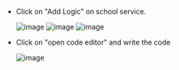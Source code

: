 * Click on "Add Logic" on school service.

  ![image](https://github.com/MdSaddamKazmi/CAPwithVisualTools/assets/54942497/bcd7739e-8b55-4ddf-92e8-1424775af420)
  ![image](https://github.com/MdSaddamKazmi/CAPwithVisualTools/assets/54942497/d25961e7-53f5-44d8-8a43-7803a6410c1b)
  ![image](https://github.com/MdSaddamKazmi/CAPwithVisualTools/assets/54942497/7dd1b40f-1aa9-49ff-8347-a9463c1468e6)
* Click on "open code editor" and write the code

  ![image](https://github.com/MdSaddamKazmi/CAPwithVisualTools/assets/54942497/7e9f99ad-27ce-4a0c-bbb6-ca30af183e29)



  

  


